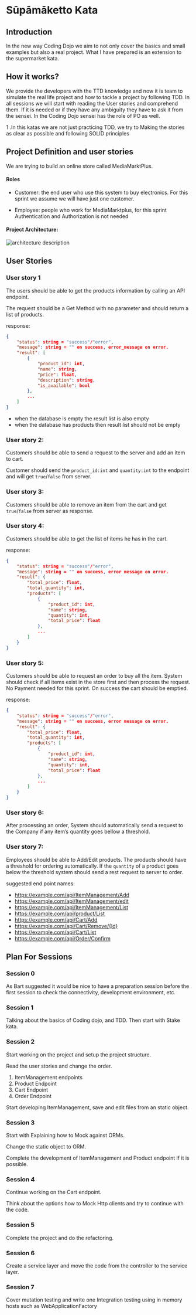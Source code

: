 # Sūpāmāketto Kata

## Introduction 

In the new way Coding Dojo we aim to not only cover the basics and small examples but also a real project. What I have prepared is an extension to the supermarket kata.  

## How it works? 

We provide the developers with the TTD knowledge and now it is team to simulate the real life project and how to tackle a project by following TDD. In all sessions we will start with reading the User stories and comprehend them. If it is needed or if they have any ambiguity they have to ask it from the sensei. In the Coding Dojo sensei has the role of PO as well. 

1 .In this katas we are not just practicing TDD, we try to Making the stories as clear as possible and following SOLID principles  

## Project Definition and user stories 

We are trying to build an online store called MediaMarktPlus.   

#### Roles 

- Customer: the end user who use this system to buy electronics. For this sprint we assume we will have just one customer. 

- Employee: people who work for MediaMarktplus, for this sprint Authentication and Authorization is not needed 

#### Project Architecture: 

![architecture description](mediamarkapi.png)

## User Stories 

### User story 1

The users should be able to get the products information by calling an API endpoint. 

The request should be a Get Method with no parameter and should return a list of products. 

response:
```json
{ 
    "status": string = "success"/"error",
    "message": string = "" on success, error_message on error.
    "result": [
        { 
            "product_id": int, 
            "name": string, 
            "price": float, 
            "description": string, 
            "is_available": bool 
        }, 
        ... 
    ]
} 
```
- when the database is empty the result list is also empty
- when the database has products then result list should not be empty

### User story 2: 

Customers should be able to send a request to the server and add an item to cart. 

Customer should send the `product_id:int` and `quantity:int` to the endpoint and will get `true`/`false` from server.

### User story 3: 

Customers should be able to remove an item from the cart and get `true`/`false` from server as response.

### User story 4: 

Customers should be able to get the list of items he has in the cart. 

response: 
```json
{ 
    "status": string = "success"/"error",
    "message": string = "" on success, error message on error.
    "result": { 
        "total_price": float,
        "total_quantity": int,
        "products": [
            { 
                "product_id": int, 
                "name": string,
                "quantity": int, 
                "total_price": float 
            },
            ... 
        ]
    }
}
```

### User story 5: 

Customers should be able to request an order to buy all the item. System should check if all items exist in the store first and then process the request. No Payment needed for this sprint. On success the cart should be emptied. 

response: 
```json
{ 
    "status": string = "success"/"error",
    "message": string = "" on success, error message on error.
    "result": { 
        "total_price": float,
        "total_quantity": int,
        "products": [
            { 
                "product_id": int, 
                "name": string,
                "quantity": int, 
                "total_price": float 
            },
            ... 
        ]
    }
}
```

### User story 6: 

After processing an order, System should automatically send a request to the Company if any item’s quantity goes bellow a threshold.

### User story 7: 

Employees should be able to Add/Edit products. The products should have a threshold for ordering automatically. If the `quantity` of a product goes below the threshold system should send a rest request to server to order.

suggested end point names: 

- https://example.com/api/ItemManagement/Add
- https://example.com/api/ItemManagement/edit
- https://example.com/api/ItemManagement/List
- https://example.com/api/product/List
- https://example.com/api/Cart/Add
- https://example.com/api/Cart/Remove/{Id}
- https://example.com/api/Cart/List
- https://example.com/api/Order/Confirm

## Plan For Sessions 

### Session 0 

As Bart suggested it would be nice to have a preparation session before the first session to check the connectivity, development environment, etc. 

### Session 1 

Talking about the basics of Coding dojo, and TDD. Then start with Stake kata. 

### Session 2 

Start working on the project and setup the project structure.  

Read the user stories and change the order.  

1. ItemManagement endpoints 
2. Product Endpoint 
3. Cart Endpoint 
4. Order Endpoint 

Start developing ItemManagement, save and edit files from an static object. 

### Session 3 

Start with Explaining how to Mock against ORMs. 

Change the static object to ORM. 

Complete the development of ItemManagement and Product endpoint if it is possible. 

### Session 4 

Continue working on the Cart endpoint. 

Think about the options how to Mock Http clients and try to continue with the code.

### Session 5 

Complete the project and do the refactoring. 

### Session 6 

Create a service layer and move the code from the controller to the service layer. 

### Session 7 

Cover mutation testing and write one Integration testing using in memory hosts such as WebApplicationFactory 

 